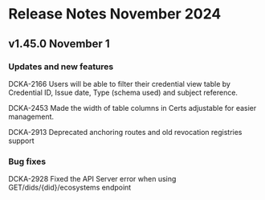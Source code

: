# Release Notes November 2024

## &#x20;v1.45.0 November 1

### Updates and new features

DCKA-2166 Users will be able to filter their credential view table by Credential ID, Issue date, Type (schema used) and subject reference.&#x20;

DCKA-2453 Made the width of table columns in Certs adjustable for easier management.&#x20;

DCKA-2913 Deprecated anchoring routes and old revocation registries support

### Bug fixes

DCKA-2928 Fixed the API Server error when using GET/dids/{did}/ecosystems endpoint

